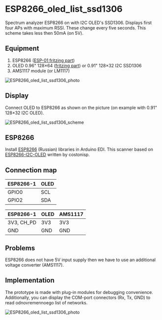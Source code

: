 # ESP8266_oled_list_ssd1306

Spectrum analyzer ESP8266 on with I2C OLED's SSD1306. Displays first four APs with maximum RSSI. These change every five seconds. This scheme takes less then 50mA (on 5V).

## Equipment

1. ESP8266 ([ESP-01 fritzing part](https://github.com/Oestoidea/oled-spectrum-analizer/blob/master/fritzing-parts/ESP8266-1.fzpz))
2. OLED 0.96" 128×64 ([fritzing part](https://github.com/Oestoidea/oled-spectrum-analizer/blob/master/fritzing-parts/OLED%200.96%20128x64%20I2C%20SSD1306.fzpz)) or 0.91" 128×32 I2C SSD1306
3. AMS1117 module (or LM1117)

![ESP8266_oled_list_ssd1306_photo](https://github.com/Oestoidea/oled-spectrum-analizer/blob/master/ESP8266/ESP8266_oled_list_ssd1306/pics/ESP8266_oled_list_ssd1306.png)

## Display

Connect OLED to ESP8266 as shown on the picture (on example with 0.91" 128×32 I2C OLED).

![ESP8266_oled_list_ssd1306_scheme](https://github.com/Oestoidea/oled-spectrum-analizer/blob/master/ESP8266/ESP8266_oled_list_ssd1306/fritzing-scheme/ESP8266_oled_list_ssd1306_bb.png)

## ESP8266

Install [ESP8266](http://esp8266.ru/arduino-ide-esp8266/#fast-start) (Russian) libraries in Arduino EDI. This scanner based on [ESP8266-I2C-OLED](https://github.com/costonisp/ESP8266-I2C-OLED) written by costonisp.

## Connection map

| ESP8266-1    | OLED          |
| ------------ | ------------- |
| GPIO0        | SCL           |
| GPIO2        | SDA           |

| ESP8266-1    | OLED         | AMS1117       |
| ------------ | ------------ | ------------- |
| 3V3, CH_PD   | 3V3          | 3V3           |
| GND          | GND          | GND           |

## Problems

ESP8266 does not have 5V input supply then we have to use an additional voltage converter (AMS1117).

## Implementation

The prototype is made with plug-in modules for debugging convenience. Additionally, you can display the COM-port connectors (Rx, Tx, GND) to read odnovremennoego list of networks.

![ESP8266_oled_list_ssd1306_photo](https://github.com/Oestoidea/oled-spectrum-analizer/blob/master/ESP8266/ESP8266_oled_list_ssd1306/pics/ESP8266_oled_list_ssd1306_2.png)
